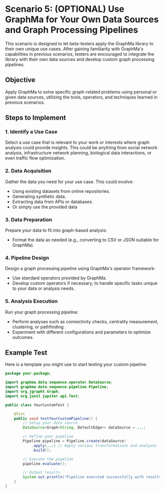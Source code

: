 # Scenario 5: (OPTIONAL) Use GraphMa for Your Own Data Sources and Graph Processing Pipelines

This scenario is designed to let beta-testers apply the GraphMa library to their own unique use cases. After gaining familiarity with GraphMa's capabilities in previous scenarios, testers are encouraged to integrate the library with their own data sources and develop custom graph processing pipelines.

## Objective
Apply GraphMa to solve specific graph-related problems using personal or given data sources, utilizing the tools, operators, and techniques learned in previous scenarios.

## Steps to Implement

### 1. Identify a Use Case
Select a use case that is relevant to your work or interests where graph analysis could provide insights. This could be anything from social network analysis, infrastructure network planning, biological data interactions, or even traffic flow optimization.

### 2. Data Acquisition
Gather the data you need for your use case. This could involve:
- Using existing datasets from online repositories.
- Generating synthetic data.
- Extracting data from APIs or databases.
- Or simply use the provided data

### 3. Data Preparation
Prepare your data to fit into graph-based analysis:
- Format the data as needed (e.g., converting to CSV or JSON suitable for GraphMa).

### 4. Pipeline Design
Design a graph processing pipeline using GraphMa's operator framework:
- Use standard operators provided by GraphMa.
- Develop custom operators if necessary, to handle specific tasks unique to your data or analysis needs.

### 5. Analysis Execution
Run your graph processing pipeline:
- Perform analyses such as connectivity checks, centrality measurement, clustering, or pathfinding.
- Experiment with different configurations and parameters to optimize outcomes.

## Example Test
Here is a template you might use to start testing your custom pipeline:

```java
package your.package;

import graphma.data.sequence.operator.DataSource;
import graphma.data.sequence.pipeline.Pipeline;
import org.jgrapht.Graph;
import org.junit.jupiter.api.Test;

public class YourCustomTest {

    @Test
    public void testYourCustomPipeline() {
        // Setup your data source
        DataSource<Graph<String, DefaultEdge>> dataSource = ...;

        // Define your pipeline
        Pipeline pipeline = Pipeline.create(dataSource)
            .apply(...) // Apply various transformations and analyses
            .build();

        // Execute the pipeline
        pipeline.evaluate();

        // Output results
        System.out.println("Pipeline executed successfully with results: " + pipeline.getResults());
    }
}
